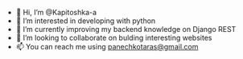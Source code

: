 - 👋 Hi, I’m @Kapitoshka-a
- 👀 I’m interested in developing with python
- 🌱 I’m currently improving my backend knowledge on Django REST
- 💞️ I’m looking to collaborate on bulding interesting websites
- 📫 You can reach me using panechkotaras@gmail.com


<!---
Kapitoshka-a/Kapitoshka-a is a ✨ special ✨ repository because its `README.md` (this file) appears on your GitHub profile.
You can click the Preview link to take a look at your changes.
--->
